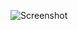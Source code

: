 ![Screenshot](https://raw.githubusercontent.com/Schlaubischlump/LocationSimulator/master/Preview/screenshot.png)
